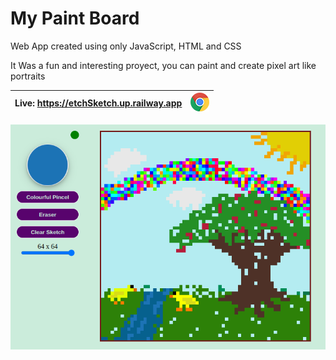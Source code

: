 # My Paint Board

Web App created using only JavaScript, HTML and CSS

It Was a fun and interesting proyect, you can paint and create pixel art like portraits

| Live: https://etchSketch.up.railway.app | <img src="./imgs/chrome-icon.png" alt="chrome icon" width="30px" height="30px"> |
|-----------------------------------------------------|---------------------------------------------------------------------------------|

<img src="./imgs/sample.png" alt="sample img">
